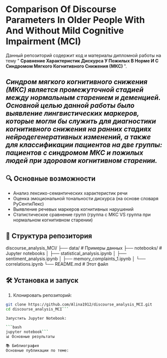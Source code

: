 # Comparison Of Discourse Parameters In Older People With And Without Mild Cognitive Impairment (MCI)
Данный репозиторий содержит код и материалы дипломной работы на тему "<b> Сравнение Характеристик Дискурса У Пожилых В Норме И С Синдромом Мягкого Когнитивного Снижения (МКС) </b>". 
## <i> Синдром мягкого когнитивного снижения (МКС) является промежуточной стадией между нормальным старением и деменцией. Основной целью данной работы было выявление лингвистических маркеров, которые могли бы служить для диагностики когнитивного снижения на ранних стадиях нейродегенеративных изменений, а также для классификации пациентов на две группы: пациентов с синдромом МКС и пожилых людей при здоровом когнитивном старении. </i>
## 🔍 Основные возможности
- Анализ лексико-семантических характеристик речи
- Оценка эмоциональной тональности дискурса (на основе словаря РуСентиЛекс)
- Выявление речевых маркеров когнитивных нарушений
- Статистическое сравнение групп (группа с МКС VS группа при нормальном когнитивном старении)
## 📂 Структура репозитория
discourse_analysis_MCI/
├── data/ # Примеры данных
├── notebooks/ # Jupyter notebooks
│ ├── statistical_analysis.ipynb
│ ├── sentiment_analysis.ipynb
│ ├── memory_complaints_1.ipynb
│ └── correlations.ipynb
└── README.md # Этот файл

## 🛠️ Установка и запуск

1. Клонировать репозиторий:
```bash
git clone https://github.com/Alina1912/discourse_analysis_MCI.git
cd discourse_analysis_MCI```

Запустить Jupyter Notebook:

```bash
jupyter notebook```
📊 Основные результаты

📚 Библиография
Основные публикации по теме:


